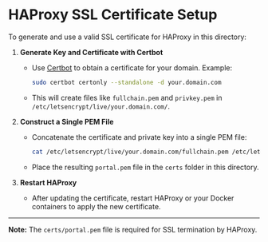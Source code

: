 # HAProxy SSL Certificate Setup

To generate and use a valid SSL certificate for HAProxy in this directory:

1. **Generate Key and Certificate with Certbot**
   - Use [Certbot](https://certbot.eff.org/) to obtain a certificate for your domain. Example:
     ```sh
     sudo certbot certonly --standalone -d your.domain.com
     ```
   - This will create files like `fullchain.pem` and `privkey.pem` in `/etc/letsencrypt/live/your.domain.com/`.

2. **Construct a Single PEM File**
   - Concatenate the certificate and private key into a single PEM file:
     ```sh
     cat /etc/letsencrypt/live/your.domain.com/fullchain.pem /etc/letsencrypt/live/your.domain.com/privkey.pem > certs/portal.pem
     ```
   - Place the resulting `portal.pem` file in the `certs` folder in this directory.

3. **Restart HAProxy**
   - After updating the certificate, restart HAProxy or your Docker containers to apply the new certificate.

---

**Note:** The `certs/portal.pem` file is required for SSL termination by HAProxy.
